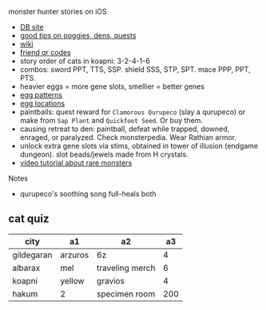 monster hunter stories on iOS

- [DB site](https://mhst.kiranico.com/gene)
- [good tips on poggies, dens, quests](https://www.rgj.com/story/life/2017/09/04/monster-hunter-stories-guide-tips-walkthrough-technobubble/630511001)
- [wiki](https://monsterhunter.fandom.com/wiki/MHST:_Monsties)
- [friend qr codes](https://sites.google.com/view/cajadehu-xyz/mhst-qr-codes?authuser=0)
- story order of cats in koapni: 3-2-4-1-6
- combos: sword PPT, TTS, SSP. shield SSS, STP, SPT. mace PPP, PPT, PTS.
- heavier eggs = more gene slots, smellier = better genes
- [egg patterns](https://www.gameskinny.com/xm3vu/monster-hunter-stories-guide-all-egg-patterns-and-locations)
- [egg locations](https://i.redd.it/s7jxkyfnvjlz.png)
- paintballs: quest reward for `Clamorous Qurupeco` (slay a qurupeco) or make from `Sap Plant` and `Quickfoot Seed`. Or buy them.
- causing retreat to den: paintball, defeat while trapped, downed, enraged, or paralyzed. Check monsterpedia. Wear Rathian armor.
- unlock extra gene slots via stims, obtained in tower of illusion (endgame dungeon). slot beads/jewels made from H crystals.
- [video tutorial about rare monsters](https://www.youtube.com/watch?v=N5cXrQVOGDo)

Notes
- qurupeco's soothing song full-heals both


## cat quiz

city | a1 | a2 | a3
|---|---|---|---|
gildegaran | arzuros | 6z | 4
albarax | mel | traveling merch | 6
koapni | yellow | gravios | 4
hakum | 2 | specimen room | 200
